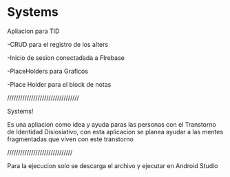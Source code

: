# Systems

Apliacion para TID

-CRUD para el registro de los alters

-Inicio de sesion conectadada a FIrebase

-PlaceHolders para Graficos 

-Place Holder para el block de notas


/////////////////////////////////

Systems!

Es una apliacion como idea y ayuda paras las personas con el Transtorno de Identidad Disiosiativo, con esta aplicacion se planea ayudar 
a las mentes fragmentadas que viven con este transtorno

//////////////////////////////

Para la ejecucion solo se descarga el archivo y ejecutar en Android Studio
